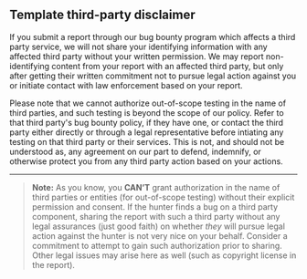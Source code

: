 ## Template third-party disclaimer

If you submit a report through our bug bounty program which affects a third party service, we will not share your identifying information with any affected third party without your written permission. We may report non-identifying content from your report with an affected third party, but only after getting their written commitment not to pursue legal action against you or initiate contact with law enforcement based on your report.

Please note that we cannot authorize out-of-scope testing in the name of third parties, and such testing is beyond the scope of our policy. Refer to that third party's bug bounty policy, if they have one, or contact the third party either directly or through a legal representative before intiating any testing on that third party or their services. This is not, and should not be understood as, any agreement on our part to defend, indemnify, or otherwise protect you from any third party action based on your actions.

---

> **Note:** As you know, you **CAN’T** grant authorization in the name of third parties or entities (for out-of-scope testing) without their explicit permission and consent. If the hunter finds a bug on a third party component, sharing the report with such a third party without any legal assurances (just good faith) on whether *they* will pursue legal action against the hunter is not very nice on your behalf. Consider a commitment to attempt to gain such authorization prior to sharing. Other legal issues may arise here as well (such as copyright license in the report).
